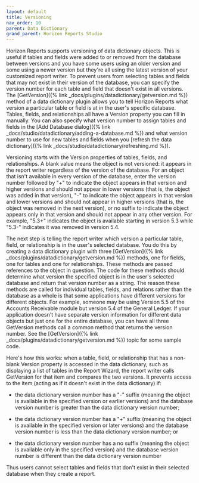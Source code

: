 ```yaml
---
layout: default
title: Versioning
nav_order: 10
parent: Data Dictionary
grand_parent: Horizon Reports Studio
---
```


Horizon Reports supports versioning of data dictionary objects. This is useful if tables and fields were added to or removed from the database between versions and you have some users using an older version and some using a newer version but they're all using the latest version of your customized report writer. To prevent users from selecting tables and fields that may not exist in their version of the database, you can specify the version number for each table and field that doesn't exist in all versions. The [GetVersion]({% link _docs/plugins/datadictionary/getversion.md %}) method of a data dictionary plugin allows you to tell Horizon Reports what version a particular table or field is at in the user's specific database. Tables, fields, and relationships all have a Version property you can fill in manually. You can also specify what version number to assign tables and fields in the [Add Database dialog]({% link _docs/studio/datadictionary/adding-a-database.md %}) and what version number to use for new tables and fields when you [refresh the data dictionary]({% link _docs/studio/datadictionary/refreshing.md %}).

Versioning starts with the Version properties of tables, fields, and relationships. A blank value means the object is not versioned: it appears in the report writer regardless of the version of the database. For an object that isn't available in every version of the database, enter the version number followed by "+" to indicate the object appears in that version and higher versions and should not appear in lower versions (that is, the object was added in that version), "-" to indicate the object appears in that version and lower versions and should not appear in higher versions (that is, the object was removed in the next version), or no suffix to indicate the object appears only in that version and should not appear in any other version. For example, "5.3+" indicates the object is available starting in version 5.3 while "5.3-" indicates it was removed in version 5.4.

The next step is telling the report writer which version a particular table, field, or relationship is in the user's selected database. You do this by creating a data dictionary plugin with three [GetVersion]({% link _docs/plugins/datadictionary/getversion.md %}) methods, one for fields, one for tables and one for relationships. These methods are passed references to the object in question. The code for these methods should determine what version the specified object is in the user's selected database and return that version number as a string. The reason these methods are called for individual tables, fields, and relations rather than the database as a whole is that some applications have different versions for different objects. For example, someone may be using Version 5.5 of the Accounts Receivable module but version 5.4 of the General Ledger. If your application doesn't have separate version information for different data objects but just one for the entire database, you can have all three GetVersion methods call a common method that returns the version number. See the [GetVersion]({% link _docs/plugins/datadictionary/getversion.md %}) topic for some sample code.

Here's how this works: when a table, field, or relationship that has a non-blank Version property is accessed in the data dictionary, such as displaying a list of tables in the Report Wizard, the report writer calls GetVersion for that item and compares the two versions. It prevents access to the item (acting as if it doesn't exist in the data dictionary) if:

* the data dictionary version number has a "-" suffix (meaning the object is available in the specified version or earlier versions) and the database version number is greater than the data dictionary version number;

* the data dictionary version number has a "+" suffix (meaning the object is available in the specified version or later versions) and the database version number is less than the data dictionary version number; or

* the data dictionary version number has a no suffix (meaning the object is available only in the specified version) and the database version number is different than the data dictionary version number

Thus users cannot select tables and fields that don't exist in their selected database when they create a report.